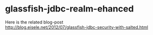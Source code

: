 glassfish-jdbc-realm-ehanced
============================
Here is the related blog-post  
http://blog.eisele.net/2012/07/glassfish-jdbc-security-with-salted.html